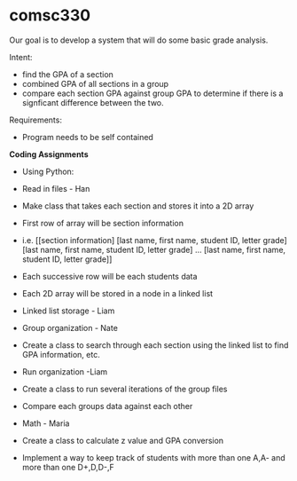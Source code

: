 # comsc330

Our goal is to develop a system that will do some basic grade analysis. 

Intent:
 - find the GPA of a section
 - combined GPA of all sections in a group
 - compare each section GPA against group GPA to determine if there is a signficant difference between   the two.

Requirements: 
- Program needs to be self contained

**Coding Assignments**
- Using Python:

- Read in files - Han 
 - Make class that  takes each section and stores it into a 2D array
 - First row of array will be section information
 - i.e.
		[[section information]
  [last name, first name, student ID, letter grade]
  [last name, first name, student ID, letter grade]
  …
  [last name, first name, student ID, letter grade]]
 - Each successive row will be each students data
 - Each 2D array will be stored in a node in a linked list
- Linked list storage - Liam 
- Group organization - Nate 
 - Create a class to search through each section using the linked list to find GPA information, etc.
- Run organization -Liam
 - Create a class to run several iterations of the group files
 - Compare each groups data against each other
- Math - Maria
 - Create a class to calculate z value and GPA conversion
 - Implement a way to keep track of students with more than one A,A- and more than one D+,D,D-,F
